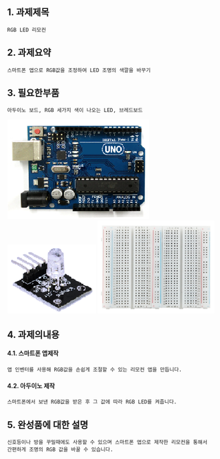 ## 1. 과제제목
```
RGB LED 리모컨
```
## 2. 과제요약
```
스마트폰 앱으로 RGB값을 조정하여 LED 조명의 색깔을 바꾸기
```
## 3. 필요한부품
```
아두이노 보드, RGB 세가지 색이 나오는 LED, 브레드보드
```
![1](./img/4-1.png)
![1](./img/4-2.png)
![1](./img/4-3.png)
## 4. 과제의내용
#### 4.1. 스마트폰 앱제작
```
앱 인벤터를 사용해 RGB값을 손쉽게 조절할 수 있는 리모컨 앱을 만듭니다.
```
#### 4.2. 아두이노 제작
```
스마트폰에서 보낸 RGB값을 받은 후 그 값에 따라 RGB LED를 켜줍니다.
```
## 5. 완성품에 대한 설명
```
신호등이나 방을 꾸밀때에도 사용할 수 있으며 스마트폰 앱으로 제작한 리모컨을 통해서
간편하게 조명의 RGB 값을 바꿀 수 있습니다.
```
